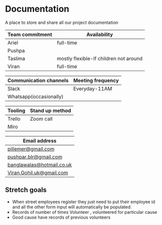 # Documentation
A place to store and share all our project documentation


Team commitment | Availability 
--------------- | ------------
Ariel | full-time |
Pushpa | |
Taslima | mostly flexible-If children not around |
Viran | full-time |

Communication channels | Meeting frequency
---------------------- | -----------------------
Slack  | Everyday-11AM
Whatsapp(occasionally)  | 

Tooling | Stand up method
------- | -----------------------
Trello  | Zoom call
Miro    |

Email address |
------------- |
pillemer@gmail.com |
pushpar.blr@gmail.com |
banglawalas@hotmail.co.uk |
Viran.Gohil.uk@gmail.com |

## Stretch goals
 - When street employees register they just need to put their employee id and all the other form input will automatically be populated.
 - Records of number of times Volunteer , volunteered for particular cause
 - Good cause have records of previous volunteers

